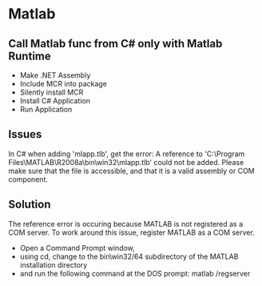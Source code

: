 # Matlab

## Call Matlab func from C# only with Matlab Runtime
- Make .NET Assembly
- Include MCR into package
- Silently install MCR
- Install C# Application
- Run Application

## Issues
In C# when adding 'mlapp.tlb', get the error:
A reference to 'C:\Program Files\MATLAB\R2008a\bin\win32\mlapp.tlb' could not be added. Please make sure that the file is accessible, and that it is a valid assembly or COM component.

## Solution
The reference error is occuring because MATLAB is not registered as a COM server. To work around this issue, register MATLAB as a COM server.
- Open a Command Prompt window,
- using cd, change to the bin\win32/64 subdirectory of the MATLAB installation directory
- and run the following command at the DOS prompt: matlab /regserver
